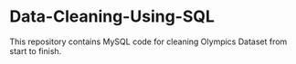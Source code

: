# Data-Cleaning-Using-SQL
This repository contains MySQL code for cleaning Olympics Dataset from start to finish.
